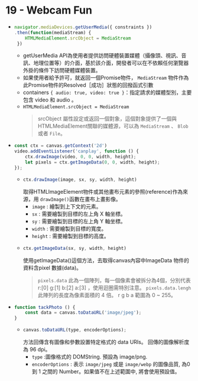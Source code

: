 # 19 - Webcam Fun

- 
    ```js
    navigator.mediaDevices.getUserMedia({ constraints })
    .then(function(mediaStream) { 
        HTMLMediaElement.srcObject = MediaStream
     })
    ```
    - getUserMedia API為使用者提供訪問硬體裝置媒體（攝像頭、視訊、音訊、地理位置等）的介面，基於該介面，開發者可以在不依賴任何瀏覽器外掛的條件下訪問硬體媒體裝置。
    - 如果使用者給予許可，就返回一個Promise物件， `MediaStream` 物件作為此Promise物件的Resolved［成功］狀態的回撥函式引數
    - containers  `{ audio: true, video: true }`：指定請求的媒體型別，主要包含 video 和 audio 。
    - 
        `HTMLMediaElement.srcObject = MediaStream`
        > srcObject 屬性設定或返回一個對象，這個對象提供了一個與HTMLMediaElement關聯的媒體源，可以為 `MediaStream` 、 `Blob` 或者 `File`。
- 
    ```js
    const ctx = canvas.getContext('2d')
    video.addEventListener('canplay', function () {
        ctx.drawImage(video, 0, 0, width, height);
        let pixels = ctx.getImageData(0, 0, width, height);
    });
    ```
    - 
        ```js
        ctx.drawImage(image, sx, sy, width, height)
        ```
        取得HTMLImageElement物件或其他畫布元素的參照(reference)作為來源，用 `drawImage()`函數在畫布上畫影像。
        - `image` : 繪製到上下文的元素。
        - `sx` : 需要繪製到目標的左上角 X 軸坐標。
        - `sy` : 需要繪製到目標的左上角 Y 軸坐標。
        - `width` : 需要繪製到目標的寬度。
        - `height` : 需要繪製到目標的高度。
    - 
        ```js
        ctx.getImageData(sx, sy, width, height)
        ```
        使用getImageData()這個方法，去取得canvas內容中ImageData 物件的資料含pixel 數據(data)。
        > `pixels.data` 此為一個陣列，每一個像素會被拆分為4個，分別代表 r:[0] g:[1] b:[2] a:[3] ，使用迴圈需特別注意。
        > `pixels.data.lengh` 此陣列的長度為像素面積的 4 倍。
        > r g b a 範圍為 0 ~ 255。
- 
    ```js
    function tackPhoto () {
        const data = canvas.toDataURL('image/jpeg');
    }
    ```
    - 
        ```js
        canvas.toDataURL(type, encoderOptions);
        ```
        方法回傳含有圖像和參數設置特定格式的 data URIs。 回傳的圖像解析度為 96 dpi。
        - `type` :圖像格式的 DOMString. 預設為 image/png.
        - `encoderOptions` : 表示 `image/jpeg` 或是 `image/webp` 的圖像品質, 為0 到 1 之間的 Number。如果值不在上述範圍中, 將會使用預設值。